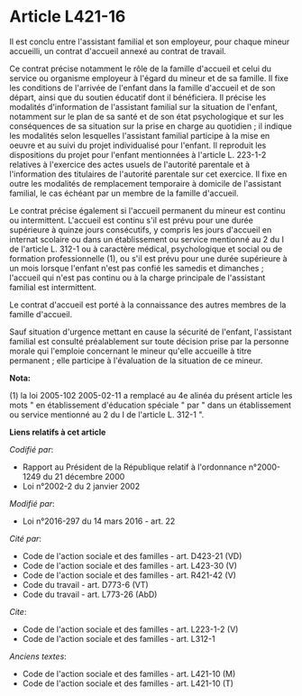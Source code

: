 # Article L421-16

Il est conclu entre l'assistant familial et son employeur, pour chaque mineur accueilli, un contrat d'accueil annexé au
contrat de travail. 

Ce contrat précise notamment le rôle de la famille d'accueil et celui du service ou organisme employeur à l'égard du mineur
et de sa famille. Il fixe les conditions de l'arrivée de l'enfant dans la famille d'accueil et de son départ, ainsi que du
soutien éducatif dont il bénéficiera. Il précise les modalités d'information de l'assistant familial sur la situation de
l'enfant, notamment sur le plan de sa santé et de son état psychologique et sur les conséquences de sa situation sur la prise
en charge au quotidien ; il indique les modalités selon lesquelles l'assistant familial participe à la mise en oeuvre et au
suivi du projet individualisé pour l'enfant. Il reproduit les dispositions du projet pour l'enfant mentionnées à l'article L.
223-1-2 relatives à l'exercice des actes usuels de l'autorité parentale et à l'information des titulaires de l'autorité
parentale sur cet exercice. Il fixe en outre les modalités de remplacement temporaire à domicile de l'assistant familial, le
cas échéant par un membre de la famille d'accueil. 

Le contrat précise également si l'accueil permanent du mineur est continu ou intermittent. L'accueil est continu s'il est
prévu pour une durée supérieure à quinze jours consécutifs, y compris les jours d'accueil en internat scolaire ou dans un
établissement ou service mentionné au 2 du I de l'article L. 312-1 ou à caractère médical, psychologique et social ou de
formation professionnelle (1), ou s'il est prévu pour une durée supérieure à un mois lorsque l'enfant n'est pas confié les
samedis et dimanches ; l'accueil qui n'est pas continu ou à la charge principale de l'assistant familial est intermittent. 

Le contrat d'accueil est porté à la connaissance des autres membres de la famille d'accueil. 

Sauf situation d'urgence mettant en cause la sécurité de l'enfant, l'assistant familial est consulté préalablement sur toute
décision prise par la personne morale qui l'emploie concernant le mineur qu'elle accueille à titre permanent ; elle participe
à l'évaluation de la situation de ce mineur.

**Nota:**

(1) la loi 2005-102 2005-02-11 a remplacé au 4e alinéa du présent article les mots " en établissement d'éducation spéciale "
par " dans un établissement ou service mentionné au 2 du I de l'article L. 312-1 ".

**Liens relatifs à cet article**

_Codifié par_:

  - Rapport au Président de la République relatif à l'ordonnance n°2000-1249 du 21 décembre 2000
  - Loi n°2002-2 du 2 janvier 2002

_Modifié par_:

  - Loi n°2016-297 du 14 mars 2016 - art. 22

_Cité par_:

  - Code de l'action sociale et des familles - art. D423-21 (VD)
  - Code de l'action sociale et des familles - art. L423-30 (V)
  - Code de l'action sociale et des familles - art. R421-42 (V)
  - Code du travail - art. D773-6 (VT)
  - Code du travail - art. L773-26 (AbD)

_Cite_:

  - Code de l'action sociale et des familles - art. L223-1-2 (V)
  - Code de l'action sociale et des familles - art. L312-1

_Anciens textes_:

  - Code de l'action sociale et des familles - art. L421-10 (M)
  - Code de l'action sociale et des familles - art. L421-10 (T)
